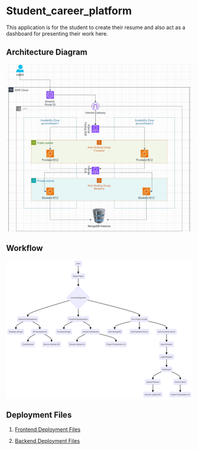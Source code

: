 # Student_career_platform
This application is for the student to create their resume and also act as a dashboard for presenting their work here.

## Architecture Diagram
![Architecture Diagram](Vired_Store_Architecture.jpg)

## Workflow
![Workflow](ViredStoreWorkflow.png)

## Deployment Files
1. [Frontend Deployment Files](deployment/frontend/)

2. [Backend Deployment Files](deployment/backend/)